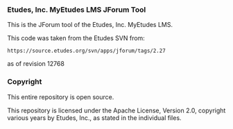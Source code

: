 ### Etudes, Inc. MyEtudes LMS JForum Tool

This is the JForum tool of the Etudes, Inc. MyEtudes LMS.

This code was taken from the Etudes SVN from:

```https://source.etudes.org/svn/apps/jforum/tags/2.27```

as of revision 12768

### Copyright

This entire repository is open source.

This repository is licensed under the Apache License, Version 2.0, copyright various years by Etudes, Inc., as stated in the individual files.
